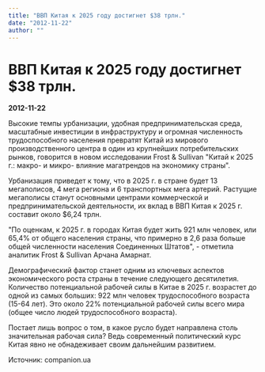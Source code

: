 ```yaml
---
title: "ВВП Китая к 2025 году достигнет $38 трлн."
date: "2012-11-22"
author: ""
---
```


# ВВП Китая к 2025 году достигнет $38 трлн.

**2012-11-22** 

Высокие темпы урбанизации, удобная предпринимательская среда, масштабные инвестиции в инфраструктуру и огромная численность трудоспособного населения превратят Китай из мирового производственного центра в один из крупнейших потребительских рынков, говорится в новом исследовании Frost & Sullivan "Китай к 2025 г.: макро- и микро- влияние магатрендов на экономику страны".

Урбанизация приведет к тому, что в 2025 г. в стране будет 13 мегаполисов, 4 мега региона и 6 транспортных мега артерий. Растущие мегаполисы станут основными центрами коммерческой и предпринимательской деятельности, их вклад в ВВП Китая к 2025 г. составит около $6,24 трлн.

"По оценкам, к 2025 г. в городах Китая будет жить 921 млн человек, или 65,4% от общего населения страны, что примерно в 2,6 раза больше общей численности населения Соединенных Штатов", - отметила аналитик Frost & Sullivan Арчана Амарнат.

Демографический фактор станет одним из ключевых аспектов экономического роста страны в течение следующего десятилетия. Количество потенциальной рабочей силы в Китае в 2025 г. возрастет до одной из самых больших: 922 млн человек трудоспособного возраста (15-64 лет). Это около 22% потенциальной рабочей силы всего мира (общее число людей трудоспособного возраста).

Постает лишь вопрос о том, в какое русло будет направлена столь значительная рабочая сила? Ведь современный политический курс Китая явно не обнадеживает своим дальнейшим развитием.

Источник: companion.ua